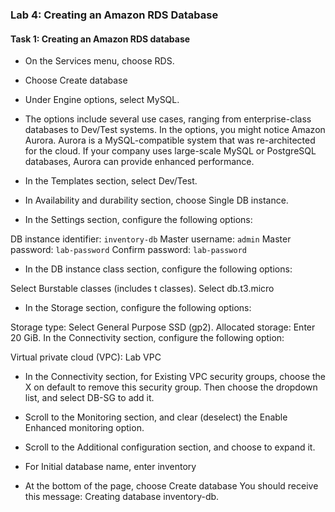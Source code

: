 ### Lab 4: Creating an Amazon RDS Database
####    Task 1: Creating an Amazon RDS database
+   On the Services  menu, choose RDS.

+   Choose Create database

+   Under Engine options, select  MySQL.

+   The options include several use cases, ranging from enterprise-class databases to Dev/Test systems. In the options, you might notice Amazon Aurora. Aurora is a MySQL-compatible system that was re-architected for the cloud. If your company uses large-scale MySQL or PostgreSQL databases, Aurora can provide enhanced performance.

+   In the Templates section, select  Dev/Test.
+   In Availability and durability section, choose  Single DB instance.
+   In the Settings section, configure the following options:

DB instance identifier: `inventory-db`
Master username: `admin`
Master password: `lab-password`
Confirm password: `lab-password`

+   In the DB instance class section, configure the following options:

Select  Burstable classes (includes t classes).
Select db.t3.micro
+   In the Storage section, configure the following options:

Storage type: Select General Purpose SSD (gp2).
Allocated storage: Enter 20 GiB.
In the Connectivity section, configure the following option: 

Virtual private cloud (VPC): Lab VPC
+   In the Connectivity section, for Existing VPC security groups, choose the X on default to remove this security group. Then choose the dropdown list, and select DB-SG to add it.

+   Scroll to the Monitoring section, and clear (deselect) the Enable Enhanced monitoring option.
+   Scroll to the Additional configuration section, and choose  to expand it. 
+    For Initial database name, enter inventory
+   At the bottom of the page, choose Create database
	You should receive this message: Creating database inventory-db.

